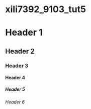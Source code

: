 # xili7392_9103_tut5

# Header 1
## Header 2
### Header 3
#### Header 4
##### Header 5
###### Header 6

